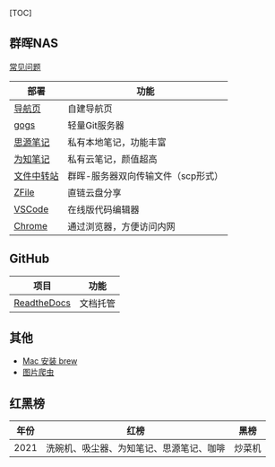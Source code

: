 [TOC]

##  群晖NAS

[常见问题](./doc/nas.md)

| 部署                                                         | 功能                               |
| ------------------------------------------------------------ | ---------------------------------- |
| [导航页](https://post.smzdm.com/p/adwlg5rn/)                 | 自建导航页                         |
| [gogs](./doc/gogs.md)                                        | 轻量Git服务器                      |
| [思源笔记](./doc/siyuan.md)                                  | 私有本地笔记，功能丰富             |
| [为知笔记](https://www.wiz.cn/zh-cn/introduction-docker-nas) | 私有云笔记，颜值超高               |
| [文件中转站](./doc/file_trans.md)                            | 群晖-服务器双向传输文件（scp形式） |
| [ZFile](https://www.ioiox.com/archives/93.html)              | 直链云盘分享                       |
| [VSCode](./doc/vscode.md)                                    | 在线版代码编辑器                   |
| [Chrome](https://post.smzdm.com/p/alx7ev6e/)                 | 通过浏览器，方便访问内网           |

## GitHub

| 项目                                | 功能     |
| ----------------------------------- | -------- |
| [ReadtheDocs](./doc/readthedocs.md) | 文档托管 |





## 其他

- [Mac 安装 brew](https://www.cnblogs.com/liyihua/p/12753163.html)
- [图片爬虫](./crawler/crawler.md)



## 红黑榜

| 年份 | 红榜                                     | 黑榜   |
| ---- | ---------------------------------------- | ------ |
| 2021 | 洗碗机、吸尘器、为知笔记、思源笔记、咖啡 | 炒菜机 |

